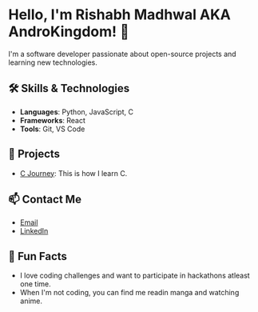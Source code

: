 # Hello, I'm Rishabh Madhwal AKA AndroKingdom! 👋
I'm a software developer passionate about open-source projects and learning new technologies.

## 🛠️ Skills & Technologies
- **Languages**: Python, JavaScript, C
- **Frameworks**: React
- **Tools**: Git, VS Code

## 🚀 Projects
- [C Journey](https://github.com/androkingdom/C-Journey): This is how I learn C.

## 📫 Contact Me
- [Email](mailto:androkingdom1@example.com)
- [LinkedIn](https://www.linkedin.com/in/rishabh-madhwal-577946323)
<!-- - [Portfolio](https://johndoe.com) -->

## 🌱 Fun Facts
- I love coding challenges and want to participate in hackathons atleast one time.
- When I'm not coding, you can find me readin manga and watching anime.
